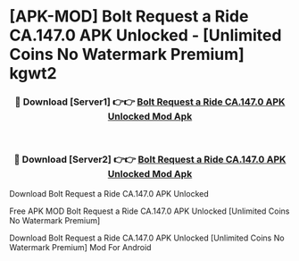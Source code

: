 # [APK-MOD] Bolt  Request a Ride CA.147.0 APK Unlocked - [Unlimited Coins No Watermark Premium] kgwt2



<div align="center">
<h3>🔴 Download [Server1] 👉👉 <a href="https://momento.my/?title=Bolt__Request_a_Ride_CA.147.0_APK_Unlocked">Bolt  Request a Ride CA.147.0 APK Unlocked Mod Apk</a></h3><br>

<h3>🔴 Download [Server2] 👉👉 <a href="https://momento.my/?title=Bolt__Request_a_Ride_CA.147.0_APK_Unlocked">Bolt  Request a Ride CA.147.0 APK Unlocked Mod Apk</a></h3>
</div>



Download Bolt  Request a Ride CA.147.0 APK Unlocked 

Free APK MOD Bolt  Request a Ride CA.147.0 APK Unlocked [Unlimited Coins No Watermark Premium]

Download Bolt  Request a Ride CA.147.0 APK Unlocked [Unlimited Coins No Watermark Premium] Mod For Android
